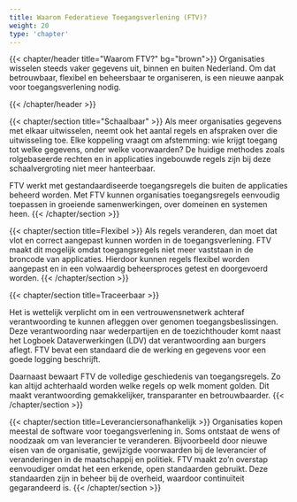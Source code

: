 ```yaml
---
title: Waarom Federatieve Toegangsverlening (FTV)?
weight: 20
type: 'chapter'
---
```

{{< chapter/header title="Waarom FTV?" bg="brown">}}
Organisaties wisselen steeds vaker gegevens uit, binnen en buiten Nederland. 
Om dat betrouwbaar, flexibel en beheersbaar te organiseren, is een nieuwe 
aanpak voor toegangsverlening nodig.

{{< /chapter/header >}}

{{< chapter/section title="Schaalbaar" >}}
Als meer organisaties gegevens met elkaar uitwisselen, neemt ook het aantal regels en afspraken over die uitwisseling toe. Elke koppeling vraagt om afstemming: wie krijgt toegang tot welke gegevens, onder welke voorwaarden?
De huidige methodes zoals rolgebaseerde rechten en in applicaties ingebouwde regels zijn bij deze schaalvergroting niet meer hanteerbaar.

FTV werkt met gestandaardiseerde toegangsregels die buiten de applicaties beheerd worden. 
Met FTV kunnen organisaties toegangsregels eenvoudig toepassen in groeiende samenwerkingen, over domeinen en systemen heen.
{{< /chapter/section >}}

{{< chapter/section title=Flexibel >}}
Als regels veranderen, dan moet dat vlot en correct aangepast kunnen worden in de toegangsverlening.
FTV maakt dit mogelijk omdat toegangsregels niet meer vaststaan in de broncode van applicaties. 
Hierdoor kunnen regels flexibel worden aangepast en in een volwaardig beheersproces getest en doorgevoerd worden.
{{< /chapter/section >}}

{{< chapter/section title=Traceerbaar >}}

Het is wettelijk verplicht om in een vertrouwensnetwerk achteraf verantwoording te kunnen afleggen over genomen toegangsbeslissingen.
Deze verantwoording naar wederpartijen en de toezichthouder komt naast het Logboek Dataverwerkingen (LDV) dat verantwoording aan burgers aflegt.
FTV bevat een standaard die de werking en gegevens voor een goede logging beschrijft.

Daarnaast bewaart FTV de volledige geschiedenis van toegangsregels.
Zo kan altijd achterhaald worden welke regels op welk moment golden.
Dit maakt verantwoording gemakkelijker, transparanter en betrouwbaarder.
{{< /chapter/section >}}

{{< chapter/section title=Leveranciersonafhankelijk >}}
Organisaties kopen meestal de software voor toegangsverlening in.
Soms ontstaat de wens of noodzaak om van leverancier te veranderen.
Bijvoorbeeld door nieuwe eisen van de organisatie, gewijzigde voorwaarden bij de leverancier of veranderingen in de maatschappij en politiek.
FTV maakt zo’n overstap eenvoudiger omdat het een erkende, open standaarden gebruikt.
Deze standaarden zijn in beheer bij de overheid, waardoor continuïteit gegarandeerd is.
{{< /chapter/section >}}
